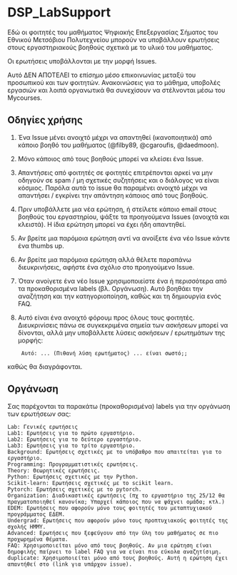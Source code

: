 # DSP_LabSupport

Εδώ οι φοιτητές του μαθήματος Ψηφιακής Επεξεργασίας Σήματος του Εθνικού Μετσόβιου Πολυτεχνείου μπορούν να υποβάλλουν ερωτήσεις  στους εργαστηριακούς βοηθούς σχετικά με το υλικό του μαθήματος.

Οι ερωτήσεις υποβάλλονται με την μορφή Issues.

Αυτό ΔΕΝ ΑΠΟΤΕΛΕΙ το επίσημο μέσο επικοινωνίας μεταξύ του προσωπικού και των φοιτητών. Ανακοινώσεις για το μάθημα, υποβολές εργασιών και λοιπά οργανωτικά θα συνεχίσουν να στέλνονται μέσω του Mycourses.

## Οδηγίες χρήσης

1. Ένα Issue μένει ανοιχτό μέχρι να απαντηθεί (ικανοποιητικά) από κάποιο βοηθό του μαθήματος (@filby89, @cgaroufis, @daedmoon).
2. Μόνο κάποιος από τους βοηθούς μπορεί να κλείσει ένα Issue.
3. Απαντήσεις από φοιτητές σε φοιτητές επιτρέπονται αρκεί να μην οδηγούν σε spam / μη σχετικές συζητήσεις και ο διάλογος να είναι κόσμιος. Παρόλα αυτά το issue θα παραμένει ανοιχτό μέχρι να απαντήσει / εγκρίνει την απάντηση κάποιος από τους βοηθούς.
4. Πριν υποβάλλετε μια νέα ερώτηση, ή στείλετε κάποιο email στους βοηθούς του εργαστηρίου, ψάξτε τα προηγούμενα Issues (ανοιχτά και κλειστά). Η ίδια ερώτηση μπορεί να έχει ήδη απαντηθεί.
5. Αν βρείτε μια παρόμοια ερώτηση αντί να ανοίξετε ένα νέο Issue κάντε ένα thumbs up.
6. Αν βρείτε μια παρόμοια ερώτηση αλλά θέλετε παραπάνω διευκρινήσεις, αφήστε ένα σχόλιο στο προηγούμενο Issue.
7. Όταν ανοίγετε ένα νέο Issue χρησιμοποιείστε ένα ή περισσότερα από τα προκαθορισμένα labels (βλ. Οργάνωση). Αυτό βοηθάει την αναζήτηση και την κατηγοριοποίηση, καθώς και τη δημιουργία ενός FAQ.
8. Αυτό είναι ένα ανοιχτό φόρουμ προς όλους τους φοιτητές. Διευκρινίσεις πάνω σε συγκεκριμένα σημεία των ασκήσεων μπορεί να δίνονται, αλλά μην υποβάλλετε λύσεις ασκήσεων / ερωτημάτων της μορφής:
        
        Αυτό: ... (Πιθανή λύση ερωτήματος) ... είναι σωστό;;
καθώς θα διαγράφονται.

## Οργάνωση

Σας παρέχονται τα παρακάτω (προκαθορισμένα) labels για την οργάνωση των ερωτήσεων σας:

    Lab: Γενικές ερωτήσεις
    Lab1: Ερωτήσεις για το πρώτο εργαστήριο.
    Lab2: Ερωτήσεις για το δεύτερο εργαστήριο.
    Lab3: Ερωτήσεις για το τρίτο εργαστήριο.
    Background: Ερωτήσεις σχετικές με το υπόβαθρο που απαιτείται για το εργαστήριο.
    Programming: Προγραμματιστικές ερωτήσεις.
    Theory: Θεωρητικές ερωτήσεις.
    Python: Ερωτήσεις σχετικές με την Python.
    Scikit-learn: Ερωτήσεις σχετικές με το scikit learn.
    Pytorch: Ερωτήσεις σχετικές με το pytorch.
    Organization: Διαδικαστικές ερωτήσεις (πχ το εργαστήριο της 25/12 θα πραγματοποιηθεί κανονίκα; Υπαρχεί κάποιος που να ψάχνει ομάδα; κτλ.)
    EDEM: Ερωτήσεις που αφορούν μόνο τους φοιτητές του μεταπτυχιακού προγράμματος ΕΔΕΜ.
    Undergrad: Ερωτήσεις που αφορούν μόνο τους προπτυχιακούς φοιτητές της σχολής ΗΜΜΥ.
    Advanced: Ερωτήσεις που ξεφεύγουν από την ύλη του μαθήματος σε πιο προχωρημένα θέματα.
    FAQ: Χρησιμοποιείται μόνο από τους βοηθούς. Αν μια ερώτηση είναι δημοφιλής παίρνει το label FAQ για να είναι πιο εύκολα αναζητίσιμη.
    duplicate: Χρησιμοποιείται μόνο από τους βοηθούς. Αυτή η ερώτηση έχει απαντήθεί στο (link για υπάρχον issue).
